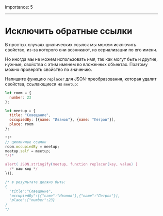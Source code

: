 importance: 5

---

# Исключить обратные ссылки

В простых случаях циклических ссылок мы можем исключить свойство, из-за которого они возникают, из сериализации по его имени.

Но иногда мы не можем использовать имя, так как могут быть и другие, нужные, свойства с этим именем во вложенных объектах. Поэтому можно проверять свойство по значению.

Напишите функцию `replacer` для JSON-преобразования, которая удалит свойства, ссылающиеся на `meetup`:

```js run
let room = {
  number: 23
};

let meetup = {
  title: "Совещание",
  occupiedBy: [{name: "Иванов"}, {name: "Петров"}],
  place: room
};

*!*
// цикличные ссылки
room.occupiedBy = meetup;
meetup.self = meetup;
*/!*

alert( JSON.stringify(meetup, function replacer(key, value) {
  /* ваш код */
}));

/* в результате должно быть:
{
  "title":"Совещание",
  "occupiedBy":[{"name":"Иванов"},{"name":"Петров"}],
  "place":{"number":23}
}
*/
```
